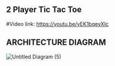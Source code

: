## 2 Player Tic Tac Toe

#Video link: https://youtu.be/yEK1bqeyXIc
   
## ARCHITECTURE DIAGRAM

![Untitled Diagram (5)](https://user-images.githubusercontent.com/54625060/114279184-f7851300-9a65-11eb-8133-f57f69d984c6.png)
